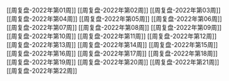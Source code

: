 [[周复盘-2022年第01周]]
[[周复盘-2022年第02周]]
[[周复盘-2022年第03周]]
[[周复盘-2022年第04周]]
[[周复盘-2022年第05周]]
[[周复盘-2022年第06周]]
[[周复盘-2022年第07周]]
[[周复盘-2022年第08周]]
[[周复盘-2022年第09周]]
[[周复盘-2022年第10周]]
[[周复盘-2022年第11周]]
[[周复盘-2022年第12周]]
[[周复盘-2022年第13周]]
[[周复盘-2022年第14周]]
[[周复盘-2022年第15周]]
[[周复盘-2022年第16周]]
[[周复盘-2022年第17周]]
[[周复盘-2022年第18周]]
[[周复盘-2022年第19周]]
[[周复盘-2022年第20周]]
[[周复盘-2022年第21周]]
[[周复盘-2022年第22周]]